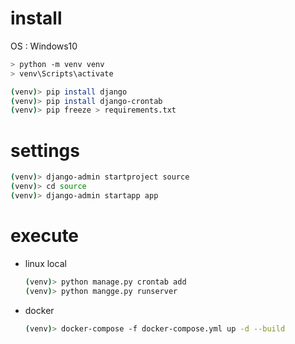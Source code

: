 # install

OS : Windows10

```bash
> python -m venv venv
> venv\Scripts\activate

(venv)> pip install django
(venv)> pip install django-crontab
(venv)> pip freeze > requirements.txt
```

# settings

```bash
(venv)> django-admin startproject source
(venv)> cd source
(venv)> django-admin startapp app
```

# execute

- linux local

    ```bash
    (venv)> python manage.py crontab add
    (venv)> python mangge.py runserver
    ```

- docker

    ```bash
    (venv)> docker-compose -f docker-compose.yml up -d --build
    ```